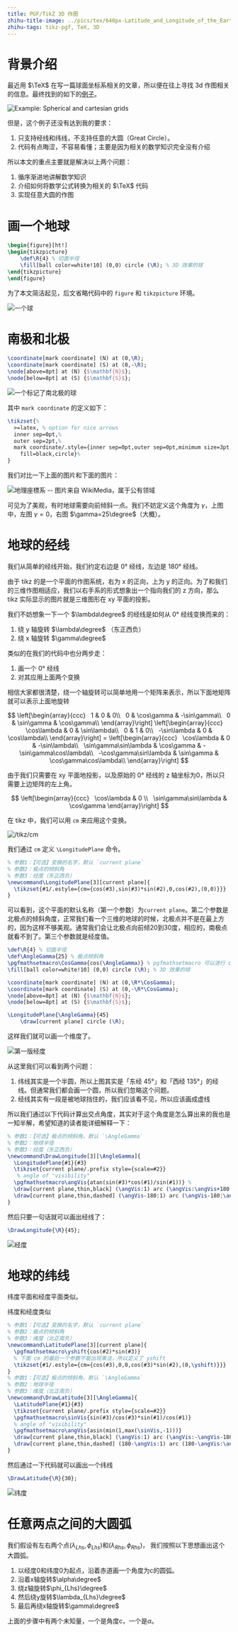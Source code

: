 ```yaml
---
title: PGF/TikZ 3D 作图
zhihu-title-image: ../pics/tex/640px-Latitude_and_Longitude_of_the_Earth.svg.png
zhihu-tags: tikz-pgf, TeX, 3D
---
```


# 背景介绍

最近用 $\TeX$ 在写一篇球面坐标系相关的文章，所以便在往上寻找 3d 作图相关的信息。最终找到的如下的[例子](https://texample.net/tikz/examples/spherical-and-cartesian-grids/)。

![Example: Spherical and cartesian grids](https://texample.net/media/tikz/examples/PNG/spherical-and-cartesian-grids.png)

但是，这个例子还没有达到我的要求：

1. 只支持经线和纬线，不支持任意的大圆（Great Circle）。
2. 代码有点晦涩，不容易看懂；主要是因为相关的数学知识完全没有介绍

所以本文的重点主要就是解决以上两个问题：
1. 循序渐进地讲解数学知识
2. 介绍如何将数学公式转换为相关的 $\TeX$ 代码
3. 实现任意大圆的作图

# 画一个地球

```tex
\begin{figure}[ht!]
\begin{tikzpicture}	
	\def\R{4} % 切面半径
	\fill[ball color=white!10] (0,0) circle (\R); % 3D 效果的球
\end{tikzpicture}
\end{figure}
```

为了本文简洁起见，后文省略代码中的 `figure` 和 `tikzpicture` 环境。

![一个球](../pics/tex/spherical-earth.png)


# 南极和北极

```tex
\coordinate[mark coordinate] (N) at (0,\R);
\coordinate[mark coordinate] (S) at (0,-\R);
\node[above=8pt] at (N) {$\mathbf{N}$};
\node[below=8pt] at (S) {$\mathbf{S}$};
```

![一个标记了南北极的球](../pics/tex/spherical-earth-poles.png)

其中 `mark coordinate` 的定义如下：

```tex
\tikzset{%
  >=latex, % option for nice arrows
  inner sep=0pt,%
  outer sep=2pt,%
  mark coordinate/.style={inner sep=0pt,outer sep=0pt,minimum size=3pt,
    fill=black,circle}%
}
```

我们对比一下上面的图片和下面的图片：

![地理座標系 -- 图片来自 WikiMedia，属于公有领域](../pics/tex/640px-Latitude_and_Longitude_of_the_Earth.svg.png)

可见为了美观，有时地球需要向前倾斜一点。我们不妨定义这个角度为 $\gamma$，上图中，左图 $\gamma=0$，右图 $\gamma=25\degree$（大概）。

# 地球的经线

我们从简单的经线开始，我们约定右边是 0° 经线，左边是 180° 经线。

由于 tikz 的是一个平面的作图系统，右为 x 的正向，上为 y 的正向。为了和我们的三维作图相适应，我们以右手系的形式想象出一个指向我们的 z 方向，那么 tikz 实际显示的图片就是三维图形在 xy 平面的投影。

我们不妨想象一下一个 $\lambda\degree$ 的经线是如何从 0° 经线变换而来的：
1. 绕 y 轴旋转 $\lambda\degree$ （东正西负）
2. 绕 x 轴旋转 $\gamma\degree$

类似的在我们的代码中也分两步走：
1. 画一个 0° 经线
2. 对其应用上面两个变换

相信大家都很清楚，绕一个轴旋转可以简单地用一个矩阵来表示，所以下面地矩阵就可以表示上面地旋转

$$
\left[\begin{array}{ccc}
  1 & 0 & 0\\
  0 & \cos\gamma & -\sin\gamma\\
  0 & \sin\gamma & \cos\gamma\\
\end{array}\right] \left[\begin{array}{ccc}
  \cos\lambda & 0 & \sin\lambda\\
  0 & 1 & 0\\
  -\sin\lambda & 0 & \cos\lambda\\
\end{array}\right] = \left[\begin{array}{ccc}
  \cos\lambda & 0 & -\sin\lambda\\
  \sin\gamma\sin\lambda & \cos\gamma & -\sin\gamma\cos\lambda\\
  -\cos\gamma\sin\lambda & \sin\gamma & \cos\gamma\cos\lambda\\
\end{array}\right]
$$

由于我们只需要在 xy 平面地投影，以及原始的 0° 经线的 z 轴坐标为0，所以只需要上边矩阵的左上角。

$$
\left[\begin{array}{ccc}
  \cos\lambda & 0 \\
  \sin\gamma\sin\lambda & \cos\gamma
\end{array}\right]
$$

在 tikz 中，我们可以用 `cm` 来应用这个变换。

![/tikz/cm](../pics/tex/tikz-cm.png)

我们通过 `cm` 定义 `\LongitudePlane` 命令。
```tex
% 参数1：【可选】变换的名字，默认 `current plane`
% 参数2：极点的倾斜角
% 参数3：经度（东正西负）
\newcommand\LongitudePlane[3][current plane]{
  \tikzset{#1/.estyle={cm={cos(#3),sin(#3)*sin(#2),0,cos(#2),(0,0)}}}
}
```

可以看到，这个平面的默认名称（第一个参数）为`current plane`。第二个参数是北极点的倾斜角度，正常我们看一个三维的地球的时候，北极点并不是在最上方的，因为这样不够美观。通常我们会让北极点向前倾20到30度，相应的，南极点就看不到了。第三个参数就是经度值。

```tex
\def\R{4} % 切面半径
\def\AngleGamma{25} % 极点倾斜角
\pgfmathsetmacro\CosGamma{cos(\AngleGamma)} % pgfmathsetmacro 可以进行 cos 计算，def 不行
\fill[ball color=white!10] (0,0) circle (\R); % 3D 效果的球

\coordinate[mark coordinate] (N) at (0,\R*\CosGamma);
\coordinate[mark coordinate] (S) at (0,-\R*\CosGamma);
\node[above=8pt] at (N) {$\mathbf{N}$};
\node[below=8pt] at (S) {$\mathbf{S}$};

\LongitudePlane{\AngleGamma}{45}
	\draw[current plane] circle (\R);
```

这样我们就可以画一个维度了。

![第一版经度](../pics/tex/spherical-earth-longitude-solid-line.png)

从这里我们可以看到两个问题：
1. 纬线其实是一个半圆，所以上图其实是「东经 45°」和「西经 135°」的经线。但通常我们都会画一个圆，所以我们忽略这个问题。
2. 经线其实有一段是被地球挡住的，我们应该看不见，所以应该画成虚线

所以我们通过以下代码计算出交点角度，其实对于这个角度是怎么算出来的我也是一知半解，希望知道的读者能详细解释一下：

```tex
% 参数1：【可选】极点的倾斜角，默认 `\AngleGamma`
% 参数2：地球半径
% 参数3：经度（东正西负）
\newcommand\DrawLongitude[3][\AngleGamma]{
  \LongitudePlane{#1}{#3}
  \tikzset{current plane/.prefix style={scale=#2}}
   % angle of "visibility"
  \pgfmathsetmacro\angVis{atan(sin(#3)*cos(#1)/sin(#1))} %
  \draw[current plane,thin,black] (\angVis:1) arc (\angVis:\angVis+180:1);
  \draw[current plane,thin,dashed] (\angVis-180:1) arc (\angVis-180:\angVis:1);
}
```

然后只要一句话就可以画出经线了：

```tex
\DrawLongitude{\R}{45};
```

![经度](../pics/tex/spherical-earth-longitude.png)

# 地球的纬线

纬度平面和经度平面类似。

纬度和经度类似

```tex
% 参数1：【可选】变换的名字，默认 `current plane`
% 参数2：极点的倾斜角
% 参数3：维度（北正南负）
\newcommand\LatitudePlane[3][current plane]{
  \pgfmathsetmacro\yshift{cos(#2)*sin(#3)}
  % 下面 cm 的最后一个参数不能出现乘法，所以定义了 yshift
  \tikzset{#1/.estyle={cm={cos(#3),0,0,cos(#3)*sin(#2),(0,\yshift)}}}
}
% 参数1：【可选】极点的倾斜角，默认 `\AngleGamma`
% 参数2：地球半径
% 参数3：维度（北正南负）
\newcommand\DrawLatitude[3][\AngleGamma]{
  \LatitudePlane{#1}{#3}
  \tikzset{current plane/.prefix style={scale=#2}}
  \pgfmathsetmacro\sinVis{sin(#3)/cos(#3)*sin(#1)/cos(#1)}
  % angle of "visibility"
  \pgfmathsetmacro\angVis{asin(min(1,max(\sinVis,-1)))}
  \draw[current plane,thin,black] (\angVis:1) arc (\angVis:-\angVis-180:1);
  \draw[current plane,thin,dashed] (180-\angVis:1) arc (180-\angVis:\angVis:1);
}
```

然后通过一下代码就可以画出一个纬线

```tex
\DrawLatitude{\R}{30};
```

![纬度](../pics/tex/spherical-earth-latitude.png)

# 任意两点之间的大圆弧

我们假设有左右两个点$(\lambda_{Lhs}, \phi_{Lhs})$和$(\lambda_{Rhs}, \phi_{Rhs})$，
我们按照以下思想画出这个大圆弧。

1. 以经度0和纬度0为起点，沿着赤道画一个角度为c的圆弧。
2. 沿着x轴旋转$\alpha\degree$
3. 绕z轴旋转$\phi_{Lhs}\degree$
4. 然后绕y旋转$\lambda_{Lhs}\degree$
5. 最后再绕x轴旋转$\gamma\degree$

上面的步骤中有两个未知量，一个是角度c，一个是$\alpha$。


